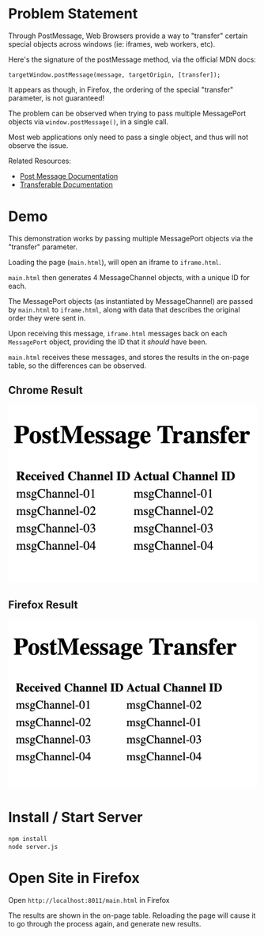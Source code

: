 # Problem Statement
Through PostMessage, Web Browsers provide a way to "transfer" certain special objects across windows (ie: iframes, web workers, etc).

Here's the signature of the postMessage method, via the official MDN docs:

```
targetWindow.postMessage(message, targetOrigin, [transfer]);
```

It appears as though, in Firefox, the ordering of the special "transfer" parameter, is not guaranteed!

The problem can be observed when trying to pass multiple MessagePort objects via `window.postMessage()`, in a single call.

Most web applications only need to pass a single object, and thus will not observe the issue.

Related Resources:

- [Post Message Documentation](https://developer.mozilla.org/en-US/docs/Web/API/Window/postMessage)
- [Transferable Documentation](https://developer.mozilla.org/en-US/docs/Web/API/Transferable)

# Demo

This demonstration works by passing multiple MessagePort objects via the "transfer" parameter.

Loading the page (`main.html`), will open an iframe to `iframe.html`.

`main.html` then generates 4 MessageChannel objects, with a unique ID for each.

The MessagePort objects (as instantiated by MessageChannel) are passed by `main.html` to `iframe.html`, along with data that describes the original order they were sent in.

Upon receiving this message, `iframe.html` messages back on each `MessagePort` object, providing the ID that it *should* have been.

`main.html` receives these messages, and stores the results in the on-page table, so the differences can be observed.

## Chrome Result
![Chrome Result](chrome-result.png)

## Firefox Result
![Firefox Result](firefox-result.png)

# Install / Start Server
```
npm install
node server.js
```

# Open Site in Firefox
Open `http://localhost:8011/main.html` in Firefox

The results are shown in the on-page table. Reloading the page will cause it to go through the process again, and generate new results.
